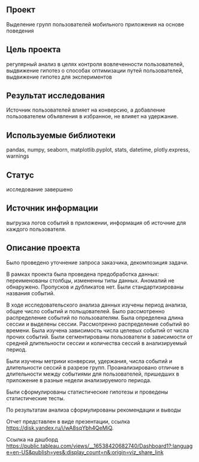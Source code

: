 ## Проект
Выделение групп пользователей мобильного приложения на основе поведения

## Цель проекта

регулярный анализ в целях контроля вовлеченности пользователей, 
выдвижение гипотез о способах оптимизации путей пользователей, 
выдвижение гипотез для экспериментов

## Результат исследования
Источник пользователей влияет на конверсию, а добавление пользователем объявления в избранное, не влияет на удержание.

## Используемые библиотеки

pandas, numpy, seaborn, matplotlib.pyplot, stats, datetime, plotly.express, warnings

## Статус

исследование завершено

## Источник информации 

выгрузка логов событий в приложении, информация об источние для каждого пользователя.

## Описание проекта

Было проведено уточнение запроса заказчика, декомпозиция задачи.

В рамках проекта была проведена предобработка данных: переименованы столбцы, измененны типы данных. Аномалий не обнаружено. Пропусков и дубликатов нет. Были стандартизированы названия событий.

В ходе исследовательского анализа данных изучены период анализа, общее число событий и польщователей. Было рассмотренно распределение событий по пользователям. Была определена длина сессии и выделены сессии. Рассмотренно распределение событий во времени. Была изучена зависимость числа целевых событий от числа прочих событий. Были сегментированы пользователи в зависимости от средней длительности сессии и количества сессий в анализируемый период.

Были изучены метрики конверсии, удержания, числа событий и длительности сессий в разрезе групп. Проанализировано отличие в длительности между событиями для пользователей, пришедших в приложение в разные недели анализируемого периода.

Были сформулированы статистические гипотезы и проведены статистические тесты.

По результатам анализа сформулированы рекомендации и выводы

Отчет представлен в виде презентации, ссылка https://disk.yandex.ru/i/wA8sqYbh4QeMiQ. 

Ссылка на дашборд https://public.tableau.com/views/__16538420682740/Dashboard1?:language=en-US&publish=yes&:display_count=n&:origin=viz_share_link

